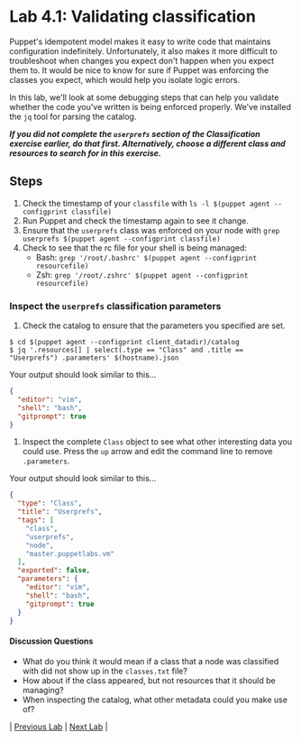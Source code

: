 # Lab 4.1: Validating classification

Puppet's idempotent model makes it easy to write code that maintains configuration indefinitely. Unfortunately, it also makes it more difficult to troubleshoot when changes you expect don't happen when you expect them to. It would be nice to know for sure if Puppet was enforcing the classes you expect, which would help you isolate logic errors.

In this lab, we'll look at some debugging steps that can help you validate whether the code you've written is being enforced properly. We've installed the `jq` tool for parsing the catalog.

**_If you did not complete the `userprefs` section of the Classification exercise earlier, do that first. Alternatively, choose a different class and resources to search for in this exercise._**

## Steps

1. Check the timestamp of your `classfile` with `ls -l $(puppet agent --configprint classfile)`
1. Run Puppet and check the timestamp again to see it change.
1. Ensure that the `userprefs` class was enforced on your node with `grep userprefs $(puppet agent --configprint classfile)`
1. Check to see that the rc file for your shell is being managed:
    * Bash: `grep '/root/.bashrc' $(puppet agent --configprint resourcefile)`
    * Zsh: `grep '/root/.zshrc' $(puppet agent --configprint resourcefile)`

### Inspect the `userprefs` classification parameters

1. Check the catalog to ensure that the parameters you specified are set.

  ```
  $ cd $(puppet agent --configprint client_datadir)/catalog
  $ jq '.resources[] | select(.type == "Class" and .title == "Userprefs") .parameters' $(hostname).json
  ```
  Your output should look similar to this...

  ```json
  {
    "editor": "vim",
    "shell": "bash",
    "gitprompt": true
  }
  ```

1. Inspect the complete `Class` object to see what other interesting data you could use. Press the `up` arrow and edit the command line to remove `.parameters`.

  Your output should look similar to this...

  ```json
  {
    "type": "Class",
    "title": "Userprefs",
    "tags": [
      "class",
      "userprefs",
      "node",
      "master.puppetlabs.vm"
    ],
    "exported": false,
    "parameters": {
      "editor": "vim",
      "shell": "bash",
      "gitprompt": true
    }
  }
  ```

#### Discussion Questions

* What do you think it would mean if a class that a node was classified with did
  not show up in the `classes.txt` file?
* How about if the class appeared, but not resources that it should be managing?
* When inspecting the catalog, what other metadata could you make use of?

|  [Previous Lab](../lab-03.3-Manage-a-file)  |  [Next Lab](../lab-04.2-Puppet-run-reports)  |